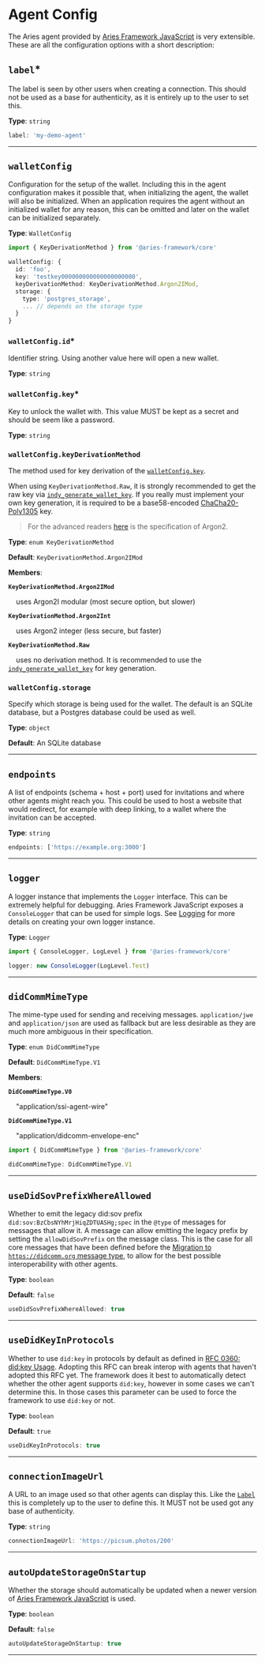 # Agent Config

The Aries agent provided by [Aries Framework
JavaScript](https://github.com/hyperledger/aries-framework-javascript) is very
extensible. These are all the configuration options with a short description:

## `label`\*

The label is seen by other users when creating a connection. This should not
be used as a base for authenticity, as it is entirely up to the user to
set this.

**Type**: `string`

```typescript title="example"
label: 'my-demo-agent'
```

---

## `walletConfig`

Configuration for the setup of the wallet. Including this in the agent
configuration makes it possible that, when initializing the agent, the wallet
will also be initialized. When an application requires the agent without an
initialized wallet for any reason, this can be omitted and later on the wallet
can be initialized separately.

**Type**: `WalletConfig`

```typescript title="example"
import { KeyDerivationMethod } from '@aries-framework/core'

walletConfig: {
  id: 'foo',
  key: 'testkey000000000000000000000',
  keyDerivationMethod: KeyDerivationMethod.Argon2IMod,
  storage: {
    type: 'postgres_storage',
    ... // depends on the storage type
  }
}
```

### `walletConfig.id`\*

Identifier string. Using another value here will open a new wallet.

**Type**: `string`

### `walletConfig.key`\*

Key to unlock the wallet with. This value MUST be kept as a secret and should
be seem like a password.

**Type**: `string`

### `walletConfig.keyDerivationMethod`

The method used for key derivation of the
[`walletConfig.key`](#walletconfigkey).

When using `KeyDerivationMethod.Raw`, it is strongly recommended to get the raw
key via
[`indy_generate_wallet_key`](https://github.com/hyperledger/indy-sdk/blob/1c7096dd95d0fd53881070f66907df4b9e61b874/libindy/src/api/wallet.rs#L560).
If you really must implement your own key generation, it is required to be a
base58-encoded
[ChaCha20-Poly1305](https://en.wikipedia.org/wiki/ChaCha20-Poly1305) key.

> For the advanced readers
> [here](https://www.password-hashing.net/argon2-specs.pdf) is the
> specification of Argon2.

**Type**: `enum KeyDerivationMethod`

**Default**: `KeyDerivationMethod.Argon2IMod`

**Members**:

**`KeyDerivationMethod.Argon2IMod`**

&nbsp;&nbsp;&nbsp; uses Argon2I modular (most secure option, but slower)

**`KeyDerivationMethod.Argon2Int`**

&nbsp;&nbsp;&nbsp; uses Argon2 integer (less secure, but faster)

**`KeyDerivationMethod.Raw`**

&nbsp;&nbsp;&nbsp; uses no derivation method.
It is recommended to use the
[`indy_generate_wallet_key`](https://github.com/hyperledger/indy-sdk/blob/1c7096dd95d0fd53881070f66907df4b9e61b874/libindy/src/api/wallet.rs#L560)
for key generation.

### `walletConfig.storage`

Specify which storage is being used for the wallet. The default is an SQLite
database, but a Postgres database could be used as well.

**Type**: `object`

**Default**: An SQLite database

---

## `endpoints`

A list of endpoints (schema + host + port) used for invitations and where other
agents might reach you. This could be used to host a website that would
redirect, for example with deep linking, to a wallet where the invitation can be
accepted.

**Type**: `string`

```typescript title="example"
endpoints: ['https://example.org:3000']
```

---

## `logger`

A logger instance that implements the `Logger` interface. This can be extremely
helpful for debugging. Aries Framework JavaScript exposes a `ConsoleLogger`
that can be used for simple logs. See [Logging](./logging) for more details on creating your own logger instance.

**Type**: `Logger`

```typescript title="example"
import { ConsoleLogger, LogLevel } from '@aries-framework/core'

logger: new ConsoleLogger(LogLevel.Test)
```

---

## `didCommMimeType`

The mime-type used for sending and receiving messages. `application/jwe` and
`application/json` are used as fallback but are less desirable as they are
much more ambiguous in their specification.

**Type**: `enum DidCommMimeType`

**Default**: `DidCommMimeType.V1`

**Members**:

**`DidCommMimeType.V0`**

&nbsp;&nbsp;&nbsp; "application/ssi-agent-wire"

**`DidCommMimeType.V1`**

&nbsp;&nbsp;&nbsp; "application/didcomm-envelope-enc"

```typescript title="example"
import { DidCommMimeType } from '@aries-framework/core'

didCommMimeType: DidCommMimeType.V1
```

---

## `useDidSovPrefixWhereAllowed`

Whether to emit the legacy did:sov prefix `did:sov:BzCbsNYhMrjHiqZDTUASHg;spec` in the `@type` of messages for messages that allow it. A message can allow emitting the legacy prefix by setting the `allowDidSovPrefix` on the message class. This is the case for all core messages that have been defined before the [Migration to `https://didcomm.org` message type](https://github.com/hyperledger/aries-rfcs/blob/main/features/0348-transition-msg-type-to-https/README.md), to allow for the best possible interoperability with other agents.

**Type**: `boolean`

**Default**: `false`

```typescript title="example"
useDidSovPrefixWhereAllowed: true
```

---

## `useDidKeyInProtocols`

Whether to use `did:key` in protocols by default as defined in [RFC 0360: did:key Usage](https://github.com/hyperledger/aries-rfcs/blob/main/features/0360-use-did-key/README.md). Adopting this RFC can break interop with agents that haven't adopted this RFC yet. The framework does it best to automatically detect whether the other agent supports `did:key`, however in some cases we can't determine this. In those cases this parameter can be used to force the framework to use `did:key` or not.

**Type**: `boolean`

**Default**: `true`

```typescript title="example"
useDidKeyInProtocols: true
```

---

## `connectionImageUrl`

A URL to an image used so that other agents can display this. Like the
[`Label`](#label) this is completely up to the user to define
this. It MUST not be used got any base of authenticity.

**Type**: `string`

```typescript title="example"
connectionImageUrl: 'https://picsum.photos/200'
```

---

## `autoUpdateStorageOnStartup`

Whether the storage should automatically be updated when a newer version of
[Aries Framework
JavaScript](https://github.com/hyperledger/aries-framework-javascript) is used.

**Type**: `boolean`

**Default**: `false`

```typescript title="example"
autoUpdateStorageOnStartup: true
```

---
